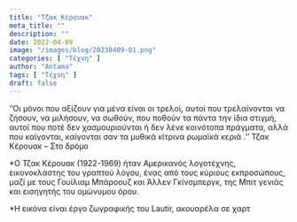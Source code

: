 ```yaml
---
title: "Τζακ Κέρουακ"
meta_title: ""
description: ""
date: 2022-04-09
image: "/images/blog/20230409-01.png"
categories: [ "Τέχνη" ]
author: "Antama"
tags: [ "Τέχνη" ]
draft: false
---
```


‘’Οι μόνοι που αξίζουν για μένα είναι οι τρελοί, αυτοί που τρελαίνονται να ζήσουν, να μιλήσουν, να σωθούν, που ποθούν τα
πάντα την ίδια στιγμή, αυτοί που ποτέ δεν χασμουριούνται ή δεν λένε κοινότοπα πράγματα, αλλά που καίγονται, καίγονται
σαν τα μυθικά κίτρινα ρωμαϊκά κεριά .’’
Τζακ Κέρουακ – Στο δρόμο

*Ο Τζακ Κέρουακ (1922-1969) ήταν Αμερικανός λογοτέχνης, εικονοκλάστης του γραπτού λόγου, ένας από τους κύριους
εκπροσώπους, μαζί με τους Γουίλιαμ Μπάροουζ και Άλλεν Γκίνσμπεργκ, της Μπιτ γενιάς και εισηγητής του ομώνυμου όρου.

*Η εικόνα είναι έργο ζωγραφικής του Lautir, ακουαρέλα σε χαρτ
